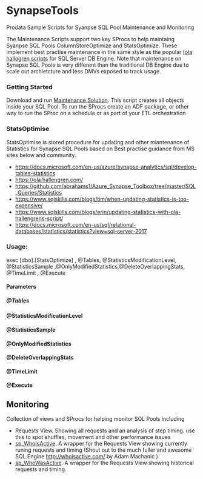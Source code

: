 # SynapseTools
Prodata Sample Scripts for Syanpse SQL Pool Maintenance and Monitoring

The Maintenance Scripts support two key SProcs to help maintaing Syanpse SQL Pools <a>ColumnStoreOptimize</a> and StatsOptimize.
These implement best practise maintenance in the same style as the popular [[ola hallogren scripts](https://ola.hallengren.com/) for SQL Server DB Engine. 
Note that maintenance on Synapse SQL Pools is very different than the traditional DB Engine due to scale out archietcture and less DMVs exposed to track usage.


### Getting Started
Download and run [Maintenance Solution](https://github.com/ProdataSQL/SynapseTools/blob/main/SqlPools/Maintenance/MaintenanceSolution.sql). This script creates all objects inside your SQL Pool. To run the SProcs create an ADF package, or other way to run the SProc on a schedule or as part of your ETL orchestration

### StatsOptimise
StatsOptimise is stored procedure for updating and other miantenance of Statistics for Synapse SQL Pools based on Best practise guidance from MS sites below and community.
- https://docs.microsoft.com/en-us/azure/synapse-analytics/sql/develop-tables-statistics
- https://ola.hallengren.com/
- https://github.com/abrahams1/Azure_Synapse_Toolbox/tree/master/SQL_Queries/Statistics 
- https://www.sqlskills.com/blogs/tim/when-updating-statistics-is-too-expensive/
- https://www.sqlskills.com/blogs/erin/updating-statistics-with-ola-hallengrens-script/
- https://docs.microsoft.com/en-us/sql/relational-databases/statistics/statistics?view=sql-server-2017 


### Usage: 
exec [dbo].[StatsOptimize] , @Tables, @StatisticsModificationLevel, @StatisticsSample ,@OnlyModifiedStatistics,@DeleteOverlappingStats, @TimeLimit , @Execute 	

#### Parameters

##### @Tables 

#### @StatisticsModificationLevel

#### @StatisticsSample 

#### @OnlyModifiedStatistics

#### @DeleteOverlappingStats

#### @TimeLimit 

#### @Execute 	



## Monitoring
Collection of views and SProcs for helping monitor SQL Pools including
* Requests View. 
Showing  all requests and an analysis of step timing. use this to spot shuffles, movement and other performance issues
* [sp_WhoIsActive](https://github.com/ProdataSQL/SynapseTools/blob/main/SqlPools/Monitoring/sp_WhoIsActive.sql). A wrapper for the Requests View showing currently runing requests and timing
(Shout out to the much fuller and awesome SQL Engine http://whoisactive.com/ by Adam Machanic )
* [sp_WhoWasActive](https://github.com/ProdataSQL/SynapseTools/blob/main/SqlPools/Monitoring/sp_WhoWasActive.sql). A wrapper for the Requests View showing historical requests and timing.

